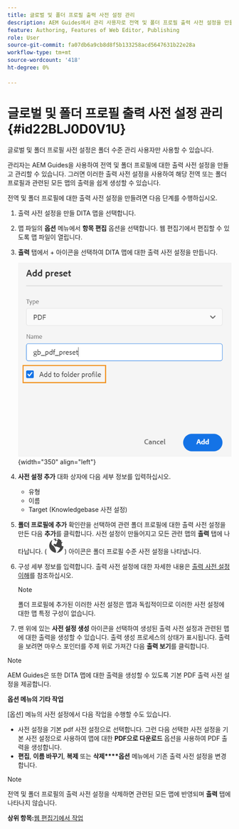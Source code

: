 ```yaml
---
title: 글로벌 및 폴더 프로필 출력 사전 설정 관리
description: AEM Guides에서 관리 사용자로 전역 및 폴더 프로필 출력 사전 설정을 만들고, 편집하고, 이름을 바꾸고, 복제하고, 삭제하는 방법에 대해 알아봅니다.
feature: Authoring, Features of Web Editor, Publishing
role: User
source-git-commit: fa07db6a9cb8d8f5b133258acd5647631b22e28a
workflow-type: tm+mt
source-wordcount: '418'
ht-degree: 0%

---
```


# 글로벌 및 폴더 프로필 출력 사전 설정 관리 {#id22BLJ0D0V1U}

글로벌 및 폴더 프로필 사전 설정은 폴더 수준 관리 사용자만 사용할 수 있습니다.

관리자는 AEM Guides을 사용하여 전역 및 폴더 프로필에 대한 출력 사전 설정을 만들고 관리할 수 있습니다. 그러면 이러한 출력 사전 설정을 사용하여 해당 전역 또는 폴더 프로필과 관련된 모든 맵의 출력을 쉽게 생성할 수 있습니다.

전역 및 폴더 프로필에 대한 출력 사전 설정을 만들려면 다음 단계를 수행하십시오.

1. 출력 사전 설정을 만들 DITA 맵을 선택합니다.
1. 맵 파일의 **옵션** 메뉴에서 **항목 편집** 옵션을 선택합니다. 웹 편집기에서 편집할 수 있도록 맵 파일이 열립니다.
1. **출력** 탭에서 + 아이콘을 선택하여 DITA 맵에 대한 출력 사전 설정을 만듭니다.

   ![](images/add-global-output-preset.png){width="350" align="left"}

1. **사전 설정 추가** 대화 상자에 다음 세부 정보를 입력하십시오.
   - 유형
   - 이름
   - Target \(Knowledgebase 사전 설정\)
1. **폴더 프로필에 추가** 확인란을 선택하여 관련 폴더 프로필에 대한 출력 사전 설정을 만든 다음 **추가**&#x200B;를 클릭합니다. 사전 설정이 만들어지고 모든 관련 맵의 **출력** 탭에 나타납니다. \( ![](images/global-preset-icon.svg)\) 아이콘은 폴더 프로필 수준 사전 설정을 나타냅니다.
1. 구성 세부 정보를 입력합니다. 출력 사전 설정에 대한 자세한 내용은 [출력 사전 설정 이해](./generate-output-understand-presets.md)를 참조하십시오.

   >[!NOTE]
   >
   > 폴더 프로필에 추가된 이러한 사전 설정은 맵과 독립적이므로 이러한 사전 설정에 대한 맵 특정 구성이 없습니다.

1. 맨 위에 있는 **사전 설정 생성** 아이콘을 선택하여 생성된 출력 사전 설정과 관련된 맵에 대한 출력을 생성할 수 있습니다. 출력 생성 프로세스의 상태가 표시됩니다. 출력을 보려면 마우스 포인터를 주제 위로 가져간 다음 **출력 보기**&#x200B;를 클릭합니다.

>[!NOTE]
>
> AEM Guides은 또한 DITA 맵에 대한 출력을 생성할 수 있도록 기본 PDF 출력 사전 설정을 제공합니다.

**옵션 메뉴의 기타 작업**

[옵션] 메뉴의 사전 설정에서 다음 작업을 수행할 수도 있습니다.

- 사전 설정을 기본 pdf 사전 설정으로 선택합니다. 그런 다음 선택한 사전 설정을 기본 사전 설정으로 사용하여 맵에 대한 **PDF으로 다운로드** 옵션을 사용하여 PDF 출력을 생성합니다.
- **편집**, **이름 바꾸기**, **복제** 또는 **삭제****옵션** 메뉴에서 기존 출력 사전 설정을 변경합니다.

>[!NOTE]
>
> 전역 및 폴더 프로필의 출력 사전 설정을 삭제하면 관련된 모든 맵에 반영되며 **출력** 탭에 나타나지 않습니다.

**상위 항목:**[&#x200B;웹 편집기에서 작업](web-editor.md)

